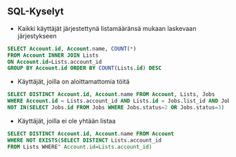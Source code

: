 ## SQL-Kyselyt

* Kaikki käyttäjät järjestettynä listamääränsä mukaan laskevaan järjestykseen
```sql
SELECT Account.id, Account.name, COUNT(*) 
FROM Account INNER JOIN Lists 
ON Account.id=Lists.account_id 
GROUP BY Account.id ORDER BY COUNT(Lists.id) DESC
```

* Käyttäjät, joilla on aloittamattomia töitä
```sql
SELECT DISTINCT Account.id, Account.name FROM Account, Lists, Jobs
WHERE Account.id = Lists.account_id AND Lists.id = Jobs.list_id AND Jobs.id 
NOT IN(SELECT Jobs.id FROM Jobs WHERE Jobs.status=2 OR Jobs.status=3)
```

* Käyttäjät, joilla ei ole yhtään listaa
```sql
SELECT DISTINCT Account.id, Account.name FROM Account 
WHERE NOT EXISTS(SELECT DISTINCT Lists.account_id 
FROM Lists WHERE" Account.id=Lists.account_id)
```
